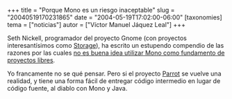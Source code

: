 +++
title = "Porque Mono es un riesgo inaceptable"
slug = "20040519170231865"
date = "2004-05-19T17:02:00-06:00"
[taxonomies]
tema = ["noticias"]
autor = ["Víctor Manuel Jáquez Leal"]
+++

Seth Nickell, programador del proyecto Gnome (con proyectos
interesantísimos como [Storage](http://www.gnome.org/~seth/storage/)),
ha escrito un estupendo compendio de las razones por las cuales [no es
buena idea utilizar Mono como fundamento de proyectos
libres](http://www.gnome.org/~seth/blog/mono).

<!-- more -->
Yo francamente no se qué pensar. Pero si el proyecto
[Parrot](http://www.parrotcode.org/) se vuelve una realidad, y tiene una
forma fácil de entregar código intermedio en lugar de código fuente, al
diablo con Mono y Java.

